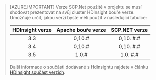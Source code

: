 > [AZURE.IMPORTANT] Verze SCP.Net použité v projektu se musí shodovat prezentovat na svůj cluster HDInsight bouře verze. Umožňuje určit, jakou verzi byste měli použít v následující tabulce:
>
> | HDInsight verze | Apache bouře verze | SCP.NET verze |
> |:-----------------:|:--------------------:|:---------------:|
> | 3.3 | 0,10.# | 0,10. #.# |
> | 3.4 | 0,10.# | 0,10. #.# |
> | 3.5 | 1.0.# | 1.0. #.# |
>
> Další informace o součásti dodávané s Hdinsightu najdete v článku [HDInsight součást verzích](../articles/hdinsight/hdinsight-component-versioning.md).



